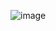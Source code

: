 ![image](https://user-images.githubusercontent.com/99810114/236285075-96220c6b-6c87-46fe-90e4-4033bbad1f1d.png)
